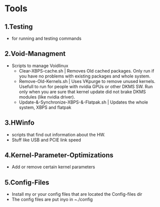 # Tools
## 1.Testing
- for running and testing commands
## 2.Void-Managment
- Scripts to manage Voidlinux 
    - Clear-XBPS-cache.sh | Removes Old cached packages. Only run if you have no problems with existing packages and whole system.
    - Remove-Old-Kernels.sh | Uses VKpurge to remove unused kernels. Usefull to run for people with nvidia GPUs or other DKMS SW. Run only when you are sure that kernel update did not brake DKMS modules (like nvidia driver). 
    - Update-&-Synchronize-XBPS-&-Flatpak.sh | Updates the whole system, XBPS and flatpak
## 3.HWinfo
- scripts that find out information about the HW. 
- Stuff like USB and PCIE link speed
## 4.Kernel-Parameter-Optimizations
- Add or remove certain kernel parameters
## 5.Config-Files
- Install my or your config files that are located the Config-files dir
- The config files are put inyo in ~./config

